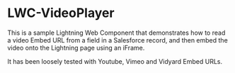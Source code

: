 # LWC-VideoPlayer

This is a sample Lightning Web Component that demonstrates how to read a video Embed URL from a field in a Salesforce record, and then embed the video onto the Lightning page using an iFrame.

It has been loosely tested with Youtube, Vimeo and Vidyard Embed URLs.
